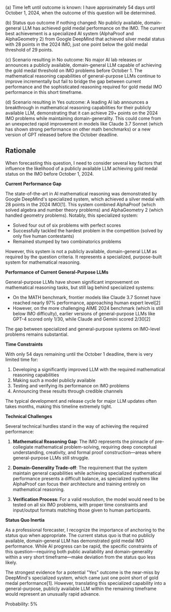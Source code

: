(a) Time left until outcome is known: I have approximately 54 days until October 1, 2024, when the outcome of this question will be determined.

(b) Status quo outcome if nothing changed: No publicly available, domain-general LLM has achieved gold medal performance on the IMO. The current best achievement is a specialized AI system (AlphaProof and AlphaGeometry 2) from Google DeepMind that achieved silver medal status with 28 points in the 2024 IMO, just one point below the gold medal threshold of 29 points.

(c) Scenario resulting in No outcome: No major AI lab releases or announces a publicly available, domain-general LLM capable of achieving the gold medal threshold on IMO problems before October 1. The mathematical reasoning capabilities of general-purpose LLMs continue to improve incrementally but fail to bridge the gap between current performance and the sophisticated reasoning required for gold medal IMO performance in this short timeframe.

(d) Scenario resulting in Yes outcome: A leading AI lab announces a breakthrough in mathematical reasoning capabilities for their publicly available LLM, demonstrating that it can achieve 29+ points on the 2024 IMO problems while maintaining domain-generality. This could come from an unexpected rapid improvement in models like Claude 3.7 Sonnet (which has shown strong performance on other math benchmarks) or a new version of GPT released before the October deadline.

## Rationale

When forecasting this question, I need to consider several key factors that influence the likelihood of a publicly available LLM achieving gold medal status on the IMO before October 1, 2024.

**Current Performance Gap**

The state-of-the-art in AI mathematical reasoning was demonstrated by Google DeepMind's specialized system, which achieved a silver medal with 28 points in the 2024 IMO[1]. This system combined AlphaProof (which solved algebra and number theory problems) and AlphaGeometry 2 (which handled geometry problems). Notably, this specialized system:

- Solved four out of six problems with perfect scores
- Successfully tackled the hardest problem in the competition (solved by only five human contestants)
- Remained stumped by two combinatorics problems

However, this system is not a publicly available, domain-general LLM as required by the question criteria. It represents a specialized, purpose-built system for mathematical reasoning.

**Performance of Current General-Purpose LLMs**

General-purpose LLMs have shown significant improvement on mathematical reasoning tasks, but still lag behind specialized systems:

- On the MATH benchmark, frontier models like Claude 3.7 Sonnet have reached nearly 97% performance, approaching human expert level[2]
- However, on the more challenging AIME 2024 benchmark (which is still below IMO difficulty), earlier versions of general-purpose LLMs like GPT-4 scored only 1/30, while Claude and Gemini scored 2/30[2]

The gap between specialized and general-purpose systems on IMO-level problems remains substantial.

**Time Constraints**

With only 54 days remaining until the October 1 deadline, there is very limited time for:
1. Developing a significantly improved LLM with the required mathematical reasoning capabilities
2. Making such a model publicly available
3. Testing and verifying its performance on IMO problems
4. Announcing these results through credible channels

The typical development and release cycle for major LLM updates often takes months, making this timeline extremely tight.

**Technical Challenges**

Several technical hurdles stand in the way of achieving the required performance:

1. **Mathematical Reasoning Gap**: The IMO represents the pinnacle of pre-collegiate mathematical problem-solving, requiring deep conceptual understanding, creativity, and formal proof construction—areas where general-purpose LLMs still struggle.

2. **Domain-Generality Trade-off**: The requirement that the system maintain general capabilities while achieving specialized mathematical performance presents a difficult balance, as specialized systems like AlphaProof can focus their architecture and training entirely on mathematical reasoning.

3. **Verification Process**: For a valid resolution, the model would need to be tested on all six IMO problems, with proper time constraints and input/output formats matching those given to human participants.

**Status Quo Inertia**

As a professional forecaster, I recognize the importance of anchoring to the status quo when appropriate. The current status quo is that no publicly available, domain-general LLM has demonstrated gold medal IMO performance. While AI progress can be rapid, the specific constraints of this question—requiring both public availability and domain-generality within a very short timeframe—make deviation from the status quo less likely.

The strongest evidence for a potential "Yes" outcome is the near-miss by DeepMind's specialized system, which came just one point short of gold medal performance[1]. However, translating this specialized capability into a general-purpose, publicly available LLM within the remaining timeframe would represent an unusually rapid advance.

Probability: 5%